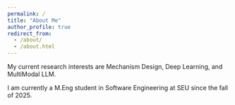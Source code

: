 ```yaml
---
permalink: /
title: "About Me"
author_profile: true
redirect_from: 
  - /about/
  - /about.html
---
```


My current research interests are Mechanism Design, Deep Learning, and MultiModal LLM.

I am currently a M.Eng student in Software Engineering at SEU since the fall of 2025.

